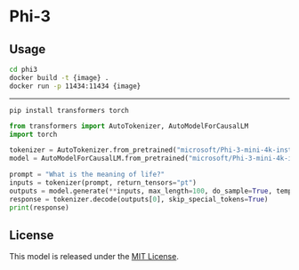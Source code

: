 # Phi-3

## Usage

```sh
cd phi3
docker build -t {image} .
docker run -p 11434:11434 {image}
```


---

```shell
pip install transformers torch
```

```python
from transformers import AutoTokenizer, AutoModelForCausalLM
import torch

tokenizer = AutoTokenizer.from_pretrained("microsoft/Phi-3-mini-4k-instruct")
model = AutoModelForCausalLM.from_pretrained("microsoft/Phi-3-mini-4k-instruct", torch_dtype=torch.bfloat16)

prompt = "What is the meaning of life?"
inputs = tokenizer(prompt, return_tensors="pt")
outputs = model.generate(**inputs, max_length=100, do_sample=True, temperature=0.7)
response = tokenizer.decode(outputs[0], skip_special_tokens=True)
print(response)
```

## License

This model is released under the [MIT License](LICENSE).
